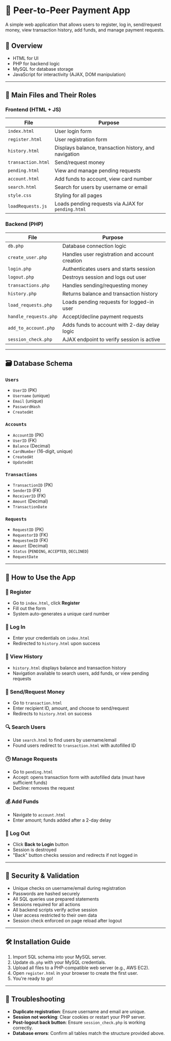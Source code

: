 # 💸 Peer-to-Peer Payment App

A simple web application that allows users to register, log in, send/request money, view transaction history, add funds, and manage payment requests.

## 🧭 Overview

- HTML for UI
- PHP for backend logic
- MySQL for database storage
- JavaScript for interactivity (AJAX, DOM manipulation)

---

## 📁 Main Files and Their Roles

### Frontend (HTML + JS)
| File             | Purpose |
|------------------|---------|
| `index.html`     | User login form |
| `register.html`  | User registration form |
| `history.html`   | Displays balance, transaction history, and navigation |
| `transaction.html` | Send/request money |
| `pending.html`   | View and manage pending requests |
| `account.html`   | Add funds to account, view card number |
| `search.html`    | Search for users by username or email |
| `style.css`      | Styling for all pages |
| `loadRequests.js`| Loads pending requests via AJAX for `pending.html` |

### Backend (PHP)
| File                  | Purpose |
|-----------------------|---------|
| `db.php`              | Database connection logic |
| `create_user.php`     | Handles user registration and account creation |
| `login.php`           | Authenticates users and starts session |
| `logout.php`          | Destroys session and logs out user |
| `transactions.php`    | Handles sending/requesting money |
| `history.php`         | Returns balance and transaction history |
| `load_requests.php`   | Loads pending requests for logged-in user |
| `handle_requests.php` | Accept/decline payment requests |
| `add_to_account.php`  | Adds funds to account with 2-day delay logic |
| `session_check.php`   | AJAX endpoint to verify session is active |

---

## 🗃️ Database Schema

### `Users`
- `UserID` (PK)
- `Username` (unique)
- `Email` (unique)
- `PasswordHash`
- `CreatedAt`

### `Accounts`
- `AccountID` (PK)
- `UserID` (FK)
- `Balance` (Decimal)
- `CardNumber` (16-digit, unique)
- `CreatedAt`
- `UpdatedAt`

### `Transactions`
- `TransactionID` (PK)
- `SenderID` (FK)
- `ReceiverID` (FK)
- `Amount` (Decimal)
- `TransactionDate`

### `Requests`
- `RequestID` (PK)
- `RequestorID` (FK)
- `RequesteeID` (FK)
- `Amount` (Decimal)
- `Status` (`PENDING`, `ACCEPTED`, `DECLINED`)
- `RequestDate`

---

## 🚀 How to Use the App

### 🔐 Register
- Go to `index.html`, click **Register**
- Fill out the form
- System auto-generates a unique card number

### 🔑 Log In
- Enter your credentials on `index.html`
- Redirected to `history.html` upon success

### 📜 View History
- `history.html` displays balance and transaction history
- Navigation available to search users, add funds, or view pending requests

### 💸 Send/Request Money
- Go to `transaction.html`
- Enter recipient ID, amount, and choose to send/request
- Redirects to `history.html` on success

### 🔍 Search Users
- Use `search.html` to find users by username/email
- Found users redirect to `transaction.html` with autofilled ID

### 🕒 Manage Requests
- Go to `pending.html`
- Accept: opens transaction form with autofilled data (must have sufficient funds)
- Decline: removes the request

### 💰 Add Funds
- Navigate to `account.html`
- Enter amount; funds added after a 2-day delay

### 🚪 Log Out
- Click **Back to Login** button
- Session is destroyed
- "Back" button checks session and redirects if not logged in

---

## 🔐 Security & Validation

- Unique checks on username/email during registration
- Passwords are hashed securely
- All SQL queries use prepared statements
- Sessions required for all actions
- All backend scripts verify active session
- User access restricted to their own data
- Session check enforced on page reload after logout

---

## 🛠️ Installation Guide

1. Import SQL schema into your MySQL server.
2. Update `db.php` with your MySQL credentials.
3. Upload all files to a PHP-compatible web server (e.g., AWS EC2).
4. Open `register.html` in your browser to create the first user.
5. You're ready to go!

---

## 🧰 Troubleshooting

- **Duplicate registration**: Ensure username and email are unique.
- **Session not working**: Clear cookies or restart your PHP server.
- **Post-logout back button**: Ensure `session_check.php` is working correctly.
- **Database errors**: Confirm all tables match the structure provided above.
